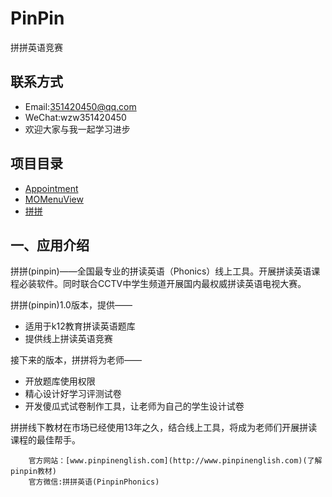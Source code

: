 # PinPin
拼拼英语竞赛

## 联系方式 
* Email:351420450@qq.com
* WeChat:wzw351420450 
* 欢迎大家与我一起学习进步

## 项目目录
* [Appointment](https://github.com/MoPellet/Appointment)
* [MOMenuView](https://github.com/MoPellet/MOMenuView)
* [拼拼](https://github.com/MoPellet/PinPin)

一、应用介绍
------- 

拼拼(pinpin)——全国最专业的拼读英语（Phonics）线上工具。开展拼读英语课程必装软件。同时联合CCTV中学生频道开展国内最权威拼读英语电视大赛。
    
拼拼(pinpin)1.0版本，提供——
* 适用于k12教育拼读英语题库
* 提供线上拼读英语竞赛

接下来的版本，拼拼将为老师——
* 开放题库使用权限
* 精心设计好学习评测试卷
* 开发傻瓜式试卷制作工具，让老师为自己的学生设计试卷

拼拼线下教材在市场已经使用13年之久，结合线上工具，将成为老师们开展拼读课程的最佳帮手。

        官方网站：[www.pinpinenglish.com](http://www.pinpinenglish.com)(了解pinpin教材)
        官方微信:拼拼英语(PinpinPhonics)




